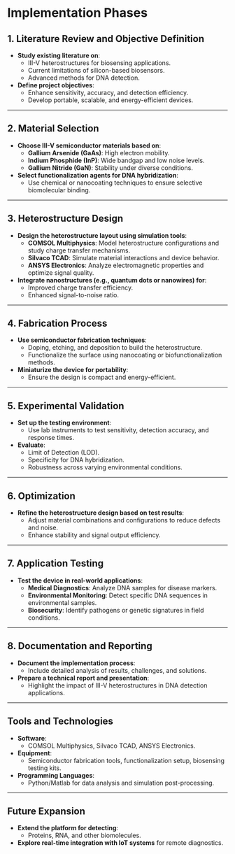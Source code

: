# Implementation Phases

## 1. Literature Review and Objective Definition
- **Study existing literature on**:
  - III-V heterostructures for biosensing applications.
  - Current limitations of silicon-based biosensors.
  - Advanced methods for DNA detection.
- **Define project objectives**:
  - Enhance sensitivity, accuracy, and detection efficiency.
  - Develop portable, scalable, and energy-efficient devices.

---

## 2. Material Selection
- **Choose III-V semiconductor materials based on**:
  - **Gallium Arsenide (GaAs)**: High electron mobility.
  - **Indium Phosphide (InP)**: Wide bandgap and low noise levels.
  - **Gallium Nitride (GaN)**: Stability under diverse conditions.
- **Select functionalization agents for DNA hybridization**:
  - Use chemical or nanocoating techniques to ensure selective biomolecular binding.

---

## 3. Heterostructure Design
- **Design the heterostructure layout using simulation tools**:
  - **COMSOL Multiphysics**: Model heterostructure configurations and study charge transfer mechanisms.
  - **Silvaco TCAD**: Simulate material interactions and device behavior.
  - **ANSYS Electronics**: Analyze electromagnetic properties and optimize signal quality.
- **Integrate nanostructures (e.g., quantum dots or nanowires) for**:
  - Improved charge transfer efficiency.
  - Enhanced signal-to-noise ratio.

---

## 4. Fabrication Process
- **Use semiconductor fabrication techniques**:
  - Doping, etching, and deposition to build the heterostructure.
  - Functionalize the surface using nanocoating or biofunctionalization methods.
- **Miniaturize the device for portability**:
  - Ensure the design is compact and energy-efficient.

---

## 5. Experimental Validation
- **Set up the testing environment**:
  - Use lab instruments to test sensitivity, detection accuracy, and response times.
- **Evaluate**:
  - Limit of Detection (LOD).
  - Specificity for DNA hybridization.
  - Robustness across varying environmental conditions.

---

## 6. Optimization
- **Refine the heterostructure design based on test results**:
  - Adjust material combinations and configurations to reduce defects and noise.
  - Enhance stability and signal output efficiency.

---

## 7. Application Testing
- **Test the device in real-world applications**:
  - **Medical Diagnostics**: Analyze DNA samples for disease markers.
  - **Environmental Monitoring**: Detect specific DNA sequences in environmental samples.
  - **Biosecurity**: Identify pathogens or genetic signatures in field conditions.

---

## 8. Documentation and Reporting
- **Document the implementation process**:
  - Include detailed analysis of results, challenges, and solutions.
- **Prepare a technical report and presentation**:
  - Highlight the impact of III-V heterostructures in DNA detection applications.

---

## Tools and Technologies
- **Software**:
  - COMSOL Multiphysics, Silvaco TCAD, ANSYS Electronics.
- **Equipment**:
  - Semiconductor fabrication tools, functionalization setup, biosensing testing kits.
- **Programming Languages**:
  - Python/Matlab for data analysis and simulation post-processing.

---

## Future Expansion
- **Extend the platform for detecting**:
  - Proteins, RNA, and other biomolecules.
- **Explore real-time integration with IoT systems** for remote diagnostics.

